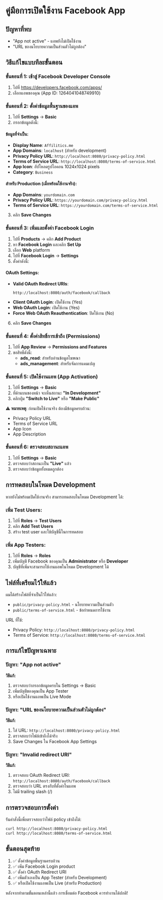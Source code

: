 # คู่มือการเปิดใช้งาน Facebook App

## ปัญหาที่พบ
- "App not active" - แอพยังไม่เปิดใช้งาน
- "URL ของนโยบายความเป็นส่วนตัวไม่ถูกต้อง"

## วิธีแก้ไขแบบทีละขั้นตอน

### ขั้นตอนที่ 1: เข้าสู่ Facebook Developer Console
1. ไปที่ https://developers.facebook.com/apps/
2. เลือกแอพของคุณ (App ID: 1264041048749910)

### ขั้นตอนที่ 2: ตั้งค่าข้อมูลพื้นฐานของแอพ
1. ไปที่ **Settings** → **Basic**
2. กรอกข้อมูลดังนี้:

#### ข้อมูลที่จำเป็น:
- **Display Name**: `Affilitics.me`
- **App Domains**: `localhost` (สำหรับ development)
- **Privacy Policy URL**: `http://localhost:8080/privacy-policy.html`
- **Terms of Service URL**: `http://localhost:8080/terms-of-service.html`
- **App Icon**: อัปโหลดรูปไอคอน 1024x1024 pixels
- **Category**: `Business`

#### สำหรับ Production (เมื่อพร้อมใช้งานจริง):
- **App Domains**: `yourdomain.com`
- **Privacy Policy URL**: `https://yourdomain.com/privacy-policy.html`
- **Terms of Service URL**: `https://yourdomain.com/terms-of-service.html`

3. คลิก **Save Changes**

### ขั้นตอนที่ 3: เพิ่มและตั้งค่า Facebook Login
1. ไปที่ **Products** → คลิก **Add Product**
2. หา **Facebook Login** และคลิก **Set Up**
3. เลือก **Web** platform
4. ไปที่ **Facebook Login** → **Settings**
5. ตั้งค่าดังนี้:

#### OAuth Settings:
- **Valid OAuth Redirect URIs**:
  ```
  http://localhost:8080/auth/facebook/callback
  ```
- **Client OAuth Login**: เปิดใช้งาน (Yes)
- **Web OAuth Login**: เปิดใช้งาน (Yes)
- **Force Web OAuth Reauthentication**: ปิดใช้งาน (No)

6. คลิก **Save Changes**

### ขั้นตอนที่ 4: ตั้งค่าสิทธิ์การเข้าถึง (Permissions)
1. ไปที่ **App Review** → **Permissions and Features**
2. ขอสิทธิ์ดังนี้:
   - **ads_read**: สำหรับอ่านข้อมูลโฆษณา
   - **ads_management**: สำหรับจัดการแคมเปญ

### ขั้นตอนที่ 5: เปิดใช้งานแอพ (App Activation)
1. ไปที่ **Settings** → **Basic**
2. ที่ด้านบนของหน้า จะเห็นสถานะ **"In Development"**
3. คลิกปุ่ม **"Switch to Live"** หรือ **"Make Public"**

⚠️ **หมายเหตุ**: ก่อนเปิดใช้งานจริง ต้องมีข้อมูลครบถ้วน:
- Privacy Policy URL
- Terms of Service URL
- App Icon
- App Description

### ขั้นตอนที่ 6: ตรวจสอบสถานะแอพ
1. ไปที่ **Settings** → **Basic**
2. ตรวจสอบว่าสถานะเป็น **"Live"** แล้ว
3. ตรวจสอบว่าข้อมูลทั้งหมดถูกต้อง

## การทดสอบในโหมด Development

หากยังไม่พร้อมเปิดใช้งานจริง สามารถทดสอบในโหมด Development ได้:

### เพิ่ม Test Users:
1. ไปที่ **Roles** → **Test Users**
2. คลิก **Add Test Users**
3. สร้าง test user และใช้บัญชีนี้ในการทดสอบ

### เพิ่ม App Testers:
1. ไปที่ **Roles** → **Roles**
2. เพิ่มบัญชี Facebook ของคุณเป็น **Administrator** หรือ **Developer**
3. บัญชีที่เพิ่มจะสามารถใช้งานแอพในโหมด Development ได้

## ไฟล์ที่เตรียมไว้ให้แล้ว

ผมได้สร้างไฟล์ที่จำเป็นไว้ให้แล้ว:
- `public/privacy-policy.html` - นโยบายความเป็นส่วนตัว
- `public/terms-of-service.html` - ข้อกำหนดการใช้งาน

URL ที่ใช้:
- Privacy Policy: `http://localhost:8080/privacy-policy.html`
- Terms of Service: `http://localhost:8080/terms-of-service.html`

## การแก้ไขปัญหาเฉพาะ

### ปัญหา: "App not active"
**วิธีแก้:**
1. ตรวจสอบว่ากรอกข้อมูลครบใน Settings → Basic
2. เพิ่มบัญชีของคุณเป็น App Tester
3. หรือเปิดใช้งานแอพเป็น Live Mode

### ปัญหา: "URL ของนโยบายความเป็นส่วนตัวไม่ถูกต้อง"
**วิธีแก้:**
1. ใส่ URL: `http://localhost:8080/privacy-policy.html`
2. ตรวจสอบว่าไฟล์เข้าถึงได้จริง
3. Save Changes ใน Facebook App Settings

### ปัญหา: "Invalid redirect URI"
**วิธีแก้:**
1. ตรวจสอบ OAuth Redirect URI: `http://localhost:8080/auth/facebook/callback`
2. ตรวจสอบว่า URL ตรงกับที่ตั้งค่าในแอพ
3. ไม่มี trailing slash (/)

## การตรวจสอบการตั้งค่า

รันคำสั่งนี้เพื่อตรวจสอบว่าไฟล์ policy เข้าถึงได้:
```bash
curl http://localhost:8080/privacy-policy.html
curl http://localhost:8080/terms-of-service.html
```

## ขั้นตอนสุดท้าย

1. ✅ ตั้งค่าข้อมูลพื้นฐานครบถ้วน
2. ✅ เพิ่ม Facebook Login product
3. ✅ ตั้งค่า OAuth Redirect URI
4. ✅ เพิ่มตัวเองเป็น App Tester (สำหรับ Development)
5. ✅ หรือเปิดใช้งานแอพเป็น Live (สำหรับ Production)

หลังจากทำตามขั้นตอนเหล่านี้แล้ว การเชื่อมต่อ Facebook ควรทำงานได้ปกติ!